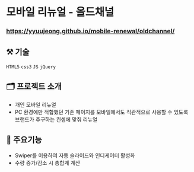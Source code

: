 # 모바일 리뉴얼 - 올드채널

### <https://yyuujeong.github.io/mobile-renewal/oldchannel/>

## :hammer_and_pick: 기술
```HTML5``` ```css3``` ```JS``` ```jQuery```

## :card_index_dividers: 프로젝트 소개
- 개인 모바일 리뉴얼
- PC 환경에만 적합했던 기존 페이지를 모바일에서도 직관적으로 사용할 수 있도록 브랜드가 추구하는 컨셉에 맞춰 리뉴얼

## :mag_right: 주요기능
- Swiper를 이용하여 자동 슬라이드와 인디케이터 활성화
- 수량 증가/감소 시 총합계 계산
